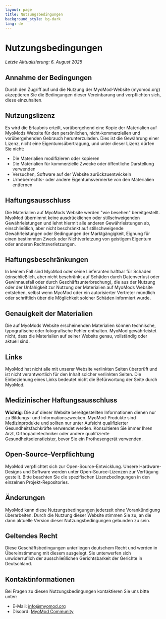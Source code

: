 ```yaml
---
layout: page
title: Nutzungsbedingungen
background_style: bg-dark
lang: de
---
```


# Nutzungsbedingungen

*Letzte Aktualisierung: 6. August 2025*

## Annahme der Bedingungen

Durch den Zugriff auf und die Nutzung der MyoMod-Website (myomod.org) akzeptieren Sie die Bedingungen dieser Vereinbarung und verpflichten sich, diese einzuhalten.

## Nutzungslizenz

Es wird die Erlaubnis erteilt, vorübergehend eine Kopie der Materialien auf MyoMods Website für den persönlichen, nicht-kommerziellen und vorübergehenden Gebrauch herunterzuladen. Dies ist die Gewährung einer Lizenz, nicht eine Eigentumsübertragung, und unter dieser Lizenz dürfen Sie nicht:
- Die Materialien modifizieren oder kopieren
- Die Materialien für kommerzielle Zwecke oder öffentliche Darstellung verwenden
- Versuchen, Software auf der Website zurückzuentwickeln
- Urheberrechts- oder andere Eigentumsvermerke von den Materialien entfernen

## Haftungsausschluss

Die Materialien auf MyoMods Website werden "wie besehen" bereitgestellt. MyoMod übernimmt keine ausdrücklichen oder stillschweigenden Gewährleistungen und lehnt hiermit alle anderen Gewährleistungen ab, einschließlich, aber nicht beschränkt auf stillschweigende Gewährleistungen oder Bedingungen der Marktgängigkeit, Eignung für einen bestimmten Zweck oder Nichtverletzung von geistigem Eigentum oder anderen Rechtsverletzungen.

## Haftungsbeschränkungen

In keinem Fall sind MyoMod oder seine Lieferanten haftbar für Schäden (einschließlich, aber nicht beschränkt auf Schäden durch Datenverlust oder Gewinnausfall oder durch Geschäftsunterbrechung), die aus der Nutzung oder der Unfähigkeit zur Nutzung der Materialien auf MyoMods Website entstehen, selbst wenn MyoMod oder ein autorisierter Vertreter mündlich oder schriftlich über die Möglichkeit solcher Schäden informiert wurde.

## Genauigkeit der Materialien

Die auf MyoMods Website erscheinenden Materialien können technische, typografische oder fotografische Fehler enthalten. MyoMod gewährleistet nicht, dass die Materialien auf seiner Website genau, vollständig oder aktuell sind.

## Links

MyoMod hat nicht alle mit unserer Website verlinkten Seiten überprüft und ist nicht verantwortlich für den Inhalt solcher verlinkten Seiten. Die Einbeziehung eines Links bedeutet nicht die Befürwortung der Seite durch MyoMod.

## Medizinischer Haftungsausschluss

**Wichtig**: Die auf dieser Website bereitgestellten Informationen dienen nur zu Bildungs- und Informationszwecken. MyoMod-Produkte sind Medizinprodukte und sollten nur unter Aufsicht qualifizierter Gesundheitsfachkräfte verwendet werden. Konsultieren Sie immer Ihren Arzt, Orthopädietechniker oder andere qualifizierte Gesundheitsdienstleister, bevor Sie ein Prothesengerät verwenden.

## Open-Source-Verpflichtung

MyoMod verpflichtet sich zur Open-Source-Entwicklung. Unsere Hardware-Designs und Software werden unter Open-Source-Lizenzen zur Verfügung gestellt. Bitte beachten Sie die spezifischen Lizenzbedingungen in den einzelnen Projekt-Repositories.

## Änderungen

MyoMod kann diese Nutzungsbedingungen jederzeit ohne Vorankündigung überarbeiten. Durch die Nutzung dieser Website stimmen Sie zu, an die dann aktuelle Version dieser Nutzungsbedingungen gebunden zu sein.

## Geltendes Recht

Diese Geschäftsbedingungen unterliegen deutschem Recht und werden in Übereinstimmung mit diesem ausgelegt. Sie unterwerfen sich unwiderruflich der ausschließlichen Gerichtsbarkeit der Gerichte in Deutschland.

## Kontaktinformationen

Bei Fragen zu diesen Nutzungsbedingungen kontaktieren Sie uns bitte unter:
- E-Mail: info@myomod.org
- Discord: [MyoMod Community](https://discord.gg/ZzFEKXZXQP)
